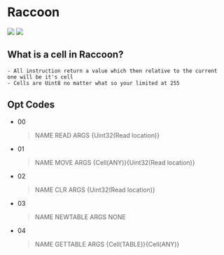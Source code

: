 # Raccoon
<a href="https://www.lua.org/"><img src="https://img.shields.io/badge/Lua-5.4-blue"></a>
<a href="https://github.com/TheOfficialSeb/Raccoon"><img src="https://img.shields.io/badge/Raccoon-BETA-blue"></a>
## What is a cell in Raccoon?
	- All instruction return a value which then relative to the current one will be it's cell
	- Cells are Uint8 no matter what so your limited at 255
## Opt Codes
- 00
	> NAME READ
	> ARGS {Uint32(Read location)}
- 01
	> NAME MOVE
	> ARGS {Cell(ANY)}{Uint32(Read location)}
- 02
	> NAME CLR
	> ARGS {Uint32(Read location)}
- 03
	> NAME NEWTABLE
	> ARGS NONE
- 04
	> NAME GETTABLE
	> ARGS {Cell(TABLE)}{Cell(ANY)}
